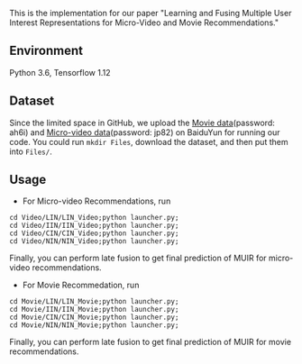 This is the implementation for our paper "Learning and Fusing Multiple User Interest Representations for Micro-Video and Movie Recommendations."



## Environment
Python 3.6, Tensorflow 1.12

## Dataset
Since the limited space in GitHub, we upload the [Movie data](https://pan.baidu.com/s/1tbocMGlpzqsRE3p_TejOHA)(password: ah6i) and [Micro-video data](https://pan.baidu.com/s/1hQIXiDSeStuP27fHFZM8Cg )(password: jp82) on BaiduYun for running our code. You could run `mkdir Files`, download the dataset, and then put them into `Files/`.

## Usage
- For Micro-video Recommendations, run 
```
cd Video/LIN/LIN_Video;python launcher.py;
cd Video/IIN/IIN_Video;python launcher.py;
cd Video/CIN/CIN_Video;python launcher.py;
cd Video/NIN/NIN_Video;python launcher.py;
```
Finally, you can perform late fusion to get final prediction of MUIR for micro-video recommendations.

- For Movie Recommedation, run 
```
cd Movie/LIN/LIN_Movie;python launcher.py;
cd Movie/IIN/IIN_Movie;python launcher.py;
cd Movie/CIN/CIN_Movie;python launcher.py;
cd Movie/NIN/NIN_Movie;python launcher.py;
```
Finally, you can perform late fusion to get final prediction of MUIR for movie recommendations.